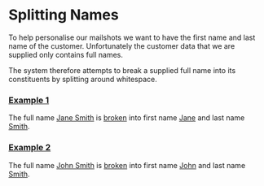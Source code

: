 # Splitting Names

To help personalise our mailshots we want to have the first name and last name of the customer. Unfortunately the
customer data that we are supplied only contains full names.

The system therefore attempts to break a supplied full name into its constituents by splitting around whitespace.

### [Example 1](- "basic c:status=Ignored")

The full name [Jane Smith](- "#name") is [broken](- "#result = split(#name)") into first
name [Jane](- "?=#result.firstName") and last name [Smith](- "?=#result.lastName").

### [Example 2](- "basic2")

The full name [John Smith](- "#name") is [broken](- "#result = split(#name)") into first
name [John](- "?=#result.firstName") and last name [Smith](- "?=#result.lastName").




